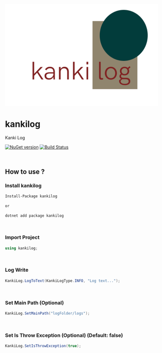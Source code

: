 [![kankilog](https://raw.githubusercontent.com/veysel/kankilog/main/content/logo.png)](https://github.com/veysel/kankilog)

# kankilog
Kanki Log

[![NuGet version](https://badge.fury.io/nu/kankilog.svg)](https://www.nuget.org/packages/kankilog/)
[![Build Status](https://travis-ci.com/veysel/kankilog.svg?branch=main)](https://travis-ci.com/github/veysel/kankilog)

<br>

## How to use ?

### Install kankilog

```
Install-Package kankilog

or

dotnet add package kankilog
```

<br>

### Import Project

```c#
using kankilog;
```

<br>

### Log Write

```c#
KankiLog.LogToText(KankiLogType.INFO, "Log text...");
```

<br>

### Set Main Path (Optional)

```c#
KankiLog.SetMainPath("logFolder/logs");
```

<br>

### Set Is Throw Exception (Optional) (Default: false)

```c#
KankiLog.SetIsThrowException(true);
```